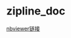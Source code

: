 # zipline_doc
[nbviewer链接](https://nbviewer.jupyter.org/github/liudengfeng/zipline_doc/tree/master/)

